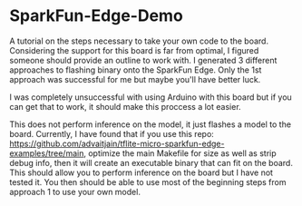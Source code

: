 # SparkFun-Edge-Demo
A tutorial on the steps necessary to take your own code to the board. Considering the support for this board is far from optimal, I figured someone should provide an outline to work with.
I generated 3 different approaches to flashing binary onto the SparkFun Edge. Only the 1st approach was successful for me but maybe you'll have better luck. 

I was completely unsuccessful with using Arduino with this board but if you can get that to work, it should make this proccess a lot easier. 


This does not perform inference on the model, it just flashes a model to the board. Currently, I have found that if you use this repo: https://github.com/advaitjain/tflite-micro-sparkfun-edge-examples/tree/main, optimize the main Makefile for size as well as strip debug info, then it will create an executable binary that can fit on the board. This should allow you to perform inference on the board but I have not tested it. You then should be able to use most of the beginning steps from approach 1 to use your own model.







